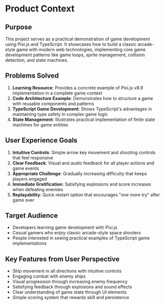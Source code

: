 # Product Context

## Purpose
This project serves as a practical demonstration of game development using Pixi.js and TypeScript. It showcases how to build a classic arcade-style game with modern web technologies, implementing core game development patterns like game loops, sprite management, collision detection, and state machines.

## Problems Solved
1. **Learning Resource**: Provides a concrete example of Pixi.js v8.9 implementation in a complete game context
2. **Code Architecture Example**: Demonstrates how to structure a game with reusable components and patterns
3. **TypeScript Game Development**: Shows TypeScript's advantages in maintaining type safety in complex game logic
4. **State Management**: Illustrates practical implementation of finite state machines for game entities

## User Experience Goals
1. **Intuitive Controls**: Simple arrow key movement and shooting controls that feel responsive
2. **Clear Feedback**: Visual and audio feedback for all player actions and game events
3. **Appropriate Challenge**: Gradually increasing difficulty that keeps players engaged
4. **Immediate Gratification**: Satisfying explosions and score increases when defeating enemies
5. **Replayability**: Quick restart option that encourages "one more try" after game over

## Target Audience
- Developers learning game development with Pixi.js
- Casual gamers who enjoy classic arcade-style space shooters
- People interested in seeing practical examples of TypeScript game implementations

## Key Features from User Perspective
- Ship movement in all directions with intuitive controls
- Engaging combat with enemy ships
- Visual progression through increasing enemy frequency
- Satisfying feedback through explosions and sound effects
- Clear understanding of game state through UI elements
- Simple scoring system that rewards skill and persistence 
